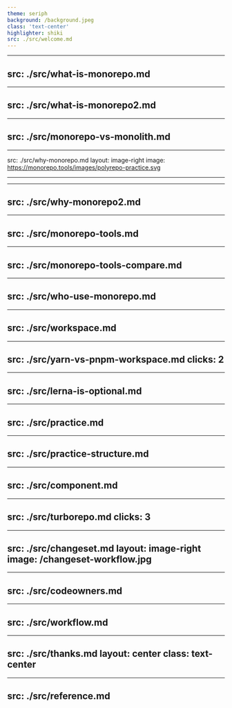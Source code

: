 ```yaml
---
theme: seriph
background: /background.jpeg
class: 'text-center'
highlighter: shiki
src: ./src/welcome.md
---
```


<!-- what is monorepo -->
---
src: ./src/what-is-monorepo.md
---

<!-- what is monorepo (next)-->
---
src: ./src/what-is-monorepo2.md
---

<!-- monorepo !== monolith -->
---
src: ./src/monorepo-vs-monolith.md
---

<!-- monorepo vs polyRepo -->
---
src: ./src/why-monorepo.md
layout: image-right
image: https://monorepo.tools/images/polyrepo-practice.svg

---

<!-- why monorepo -->
---
src: ./src/why-monorepo2.md
---

<!-- monorepo tools -->

---
src: ./src/monorepo-tools.md
---

---
src: ./src/monorepo-tools-compare.md
---

<!-- who use monorepo -->

---
src: ./src/who-use-monorepo.md
---

<!-- workspace -->
---
src: ./src/workspace.md
---

<!-- yarn workspace vs pnpm workspace -->
---
src: ./src/yarn-vs-pnpm-workspace.md
clicks: 2
---

<!-- lerna is optional -->
---
src: ./src/lerna-is-optional.md
---

<!-- Practice  -->
---
src: ./src/practice.md
---

<!-- Project structure -->
---
src: ./src/practice-structure.md
---

<!-- HelloWorld Component -->
---
src: ./src/component.md
---

<!-- TurboRepo -->
---
src: ./src/turborepo.md
clicks: 3
---

<!-- Version and Publish -->
---
src: ./src/changeset.md
layout: image-right
image: /changeset-workflow.jpg
---

<!-- Code Owners -->
---
src: ./src/codeowners.md
---

<!-- Workflow -->
---
src: ./src/workflow.md
---

<!-- Thanks -->
---
src: ./src/thanks.md
layout: center
class: text-center
---

<!-- References -->
---
src: ./src/reference.md
---
